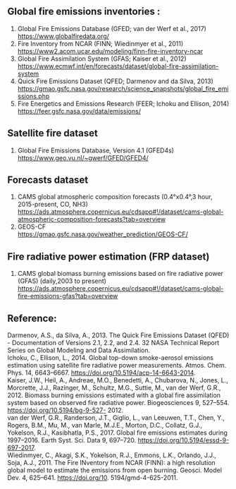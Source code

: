 ## Global fire emissions inventories :
1. Global Fire Emissions Database (GFED; van der Werf et al., 2017)  
   <https://www.globalfiredata.org/>  
2. Fire Inventory from NCAR (FINN; Wiedinmyer et al., 2011)   
   <https://www2.acom.ucar.edu/modeling/finn-fire-inventory-ncar>  
3. Global Fire Assimilation System (GFAS; Kaiser et al., 2012)  
   <https://www.ecmwf.int/en/forecasts/dataset/global-fire-assimilation-system>  
4. Quick Fire Emissions Dataset (QFED; Darmenov and da Silva, 2013)  
   <https://gmao.gsfc.nasa.gov/research/science_snapshots/global_fire_emissions.php>  
5. Fire Energetics and Emissions Research (FEER; Ichoku and Ellison, 2014)  
   <https://feer.gsfc.nasa.gov/data/emissions/>  

## Satellite fire dataset
1. Global	Fire	Emissions	Database,	Version	4.1 (GFED4s)  
   <https://www.geo.vu.nl/~gwerf/GFED/GFED4/>  

## Forecasts dataset
1. CAMS global atmospheric composition forecasts (0.4°x0.4°,3 hour, 2015-present, CO, NH3)  
   <https://ads.atmosphere.copernicus.eu/cdsapp#!/dataset/cams-global-atmospheric-composition-forecasts?tab=overview>  
3. GEOS-CF   
   <https://gmao.gsfc.nasa.gov/weather_prediction/GEOS-CF/>   

## Fire radiative power estimation (FRP dataset)
1. CAMS global biomass burning emissions based on fire radiative power (GFAS) (daily,2003 to present)               
  <https://ads.atmosphere.copernicus.eu/cdsapp#!/dataset/cams-global-fire-emissions-gfas?tab=overview>  

## Reference:
Darmenov, A.S., da Silva, A., 2013. The Quick Fire Emissions Dataset (QFED) -
Documentation of Versions 2.1, 2.2, and 2.4. 32 NASA Technical Report Series on
Global Modeling and Data Assimilation.   
Ichoku, C., Ellison, L., 2014. Global top-down smoke-aerosol emissions estimation using
satellite fire radiative power measurements. Atmos. Chem. Phys. 14, 6643–6667.
https://doi.org/10.5194/acp-14-6643-2014.  
Kaiser, J.W., Heil, A., Andreae, M.O., Benedetti, A., Chubarova, N., Jones, L., Morcrette,
J.J., Razinger, M., Schultz, M.G., Suttie, M., van der Werf, G.R., 2012. Biomass
burning emissions estimated with a global fire assimilation system based on observed
fire radiative power. Biogeosciences 9, 527–554. https://doi.org/10.5194/bg-9-527-
2012.  
van der Werf, G.R., Randerson, J.T., Giglio, L., van Leeuwen, T.T., Chen, Y., Rogers, B.M.,
Mu, M., van Marle, M.J.E., Morton, D.C., Collatz, G.J., Yokelson, R.J., Kasibhatla,
P.S., 2017. Global fire emissions estimates during 1997–2016. Earth Syst. Sci. Data 9,
697–720. https://doi.org/10.5194/essd-9-697-2017.    
Wiedinmyer, C., Akagi, S.K., Yokelson, R.J., Emmons, L.K., Orlando, J.J., Soja, A.J., 2011.
The Fire INventory from NCAR (FINN): a high resolution global model to estimate the
emissions from open burning. Geosci. Model Dev. 4, 625–641. https://doi.org/10.
5194/gmd-4-625-2011.  
